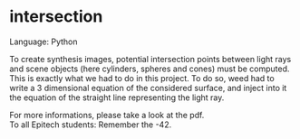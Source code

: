 # intersection

Language: Python

To create synthesis images, potential intersection points between light rays and scene objects (here cylinders, spheres and cones) must be computed. This is exactly what we had to do in this project.
To do so, weed had to write a 3 dimensional equation of the considered surface, and inject into it the equation of the straight line representing the light ray.

For more informations, please take a look at the pdf.   
To all Epitech students: Remember the -42.
